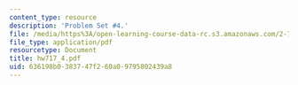 ```yaml
---
content_type: resource
description: 'Problem Set #4.'
file: /media/https%3A/open-learning-course-data-rc.s3.amazonaws.com/2-717j-optical-engineering-spring-2002/636198b0383747f260a09795802439a8_hw717_4.pdf
file_type: application/pdf
resourcetype: Document
title: hw717_4.pdf
uid: 636198b0-3837-47f2-60a0-9795802439a8
---
```

